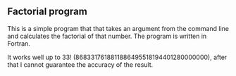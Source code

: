 ## Factorial program

This is a simple program that that takes an argument from the command line and calculates the factorial of that number. The program is written in Fortran.

It works well up to 33! (8683317618811886495518194401280000000), after that I cannot guarantee the accuracy of the result.